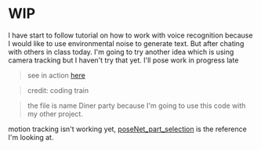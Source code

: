 # WIP
I have start to follow tutorial on how to work with voice recognition because I would like to use environmental noise to generate text. But after chating with others in class today. I'm going to try another idea which is using camera tracking but I haven't try that yet. I'll pose work in progress late

> see in action [here](http://127.0.0.1:8634/)

> credit: coding train

> the file is name Diner party because I'm going to use this code with my other project. 

motion tracking isn't working yet, [poseNet_part_selection](https://editor.p5js.org/ml5/sketches/FkBtHfKP0i) is the reference I'm looking at. 
